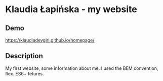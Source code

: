 # Klaudia Łapińska - my website

## Demo

https://klaudiadevgirl.github.io/homepage/

## Description

My first website, some information about me. I used the BEM convention, flex. ES6+ fetures.
